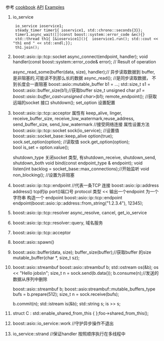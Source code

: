 参考
[cookbook](https://theboostcpplibraries.com/)
[API](http://www.boost.org/doc/libs/1_55_0/doc/html/boost_asio/reference.html)
[Examples](http://www.boost.org/doc/libs/1_63_0/doc/html/boost_asio/examples.html)
1. io_service

		io_service ioservice1; 
		steady_timer timer1{ ioservice1, std::chrono::seconds{3}};
		timer1.async_wait([](const boost::system::error_code &ec){}
		std::thread th1{ [&ioservice1](){  ioservice1.run(); std::cout << "th1 end " << std::endl;}};
		th1.join();
		
2. boost::asio::ip::tcp::socket
	async_connect(endpoint, handler);
	void handler(const boost::system::error_code& error); // Result of operation
	
	async_read_some(buffer(data, size), handler);// 异步读取数据到 buffer, 是非阻塞的,可能读不到那么长的数据
	async_read(); //是同步读取数据， 不到长度会一直阻塞
	boost::asio::mutable_buffer b1 = ...;
	std::size_t s1 = boost::asio::buffer_size(b1);//获取buffer size_t
	unsigned char *p1 = boost::asio::buffer_cast<unsigned char*>(b1);
	remote_endpoint(); //获取远端的socket 接口
	shutdown();
	set_option 设置配置

3. boost::asio::ip::tcp::acceptor
	属性有 keep_alive, linger, receive_buffer_size, receive_low_watermark,reuse_address,
			send_buffer_size, send_low_watermark
	//接受网络连接
	属性设置方法
	boost::asio::ip::tcp::socket sock(io_service);
	//设置值
	boost::asio::socket_base::keep_alive option(true);	
	sock.set_option(option);
	//读取值
	sock.get_option(option);	
	bool is_set = option.value();
	
	shutdown_type 关闭socket 类型, 有shutdown_receive, shutdown_send, shutdown_both
	void bind(const endpoint_type & endpoint);
	void listen(int backlog = socket_base::max_connections);//开始监听
	void non_blocking(); //设置为非阻塞


4. boost::asio::ip::tcp::endpoint
		//代表一条TCP 连接
		boost::asio::ip::address address() tcp的ip
		port()端口号
		protocol 类型
		<< 输出一个endpoint 为一个字符串
		构造一个 endpoint
		boost::asio::ip::tcp::endpoint endpoint(boost::asio::ip::address::from_string("1.2.3.4"), 12345);
5. boost::asio::ip::tcp::resolver
		async_resolve, cancel, get_io_service
	
6. boost::asio::ip::tcp::resolver::query, 域名服务


7. boost::asio::ip::tcp::acceptor

8. boost::asio::spawn()
9. boost::asio::buffer(data, size);
	buffer_size(buffer);//获取buffer 的size
	mutable_buffer(char *, size_t sz);
	
10. boost::asio::streambuf
	boost::asio::streambuf b;
	std::ostream os(&b);
	os << "Hello jobs\n";
	size_t n = sock.send(b.data());
	b.consume(n);//发送的数据从序列中删除
	
	boost::asio::streambuf b;
	boost::asio:streambuf::mutable_buffers_type bufs = b.prepare(512);
	size_t n = sock.receive(bufs);
	
	b.commit(n);
	std::istream is(&b);
	std::string s;
	is >> s;

11. struct C : std::enable_shared_from_this<C> { };foo->shared_from_this();
12. boost::asio::io_service::work  //守护异步操作不退出
13. io_service::strand  //保证handler 按照顺序执行在多线程中
	